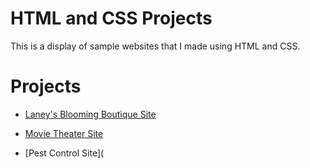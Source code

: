 # HTML and CSS Projects
This is a display of sample websites that I made using HTML and CSS.

# Projects
* [Laney's Blooming Boutique Site](Basic_HTML_and_CSS/Plantshop%20Site/Plantshop%20Website%20Project.html)

* [Movie Theater Site](Basic_HTML_and_CSS/Movie%20Theater%20Site/academy_cinemas.html)

* [Pest Control Site](
